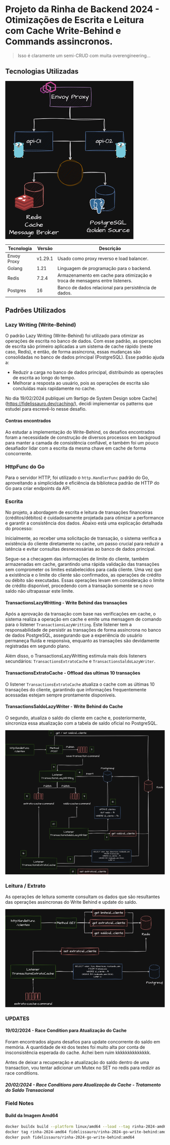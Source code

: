 # Projeto da Rinha de Backend 2024 - Otimizações de Escrita e Leitura com Cache Write-Behind e Commands assincronos. 

> Isso é claramente um semi-CRUD com muita overengineering... 

## Tecnologias Utilizadas

![Topologia](.github/images/Topologia.drawio.png)

| Tecnologia  | Versão  | Descrição                                                                     |
|-------------|---------|-------------------------------------------------------------------------------|
| Envoy Proxy | v1.29.1 | Usado como proxy reverso e load balancer.                                     |
| Golang      | 1.21    | Linguagem de programação para o backend.                                      |
| Redis       | 7.2.4   | Armazenamento em cache para otimização e troca de mensagens entre listeners.  |
| Postgres    | 16      | Banco de dados relacional para persistência de dados.                         |

## Padrões Utilizados

### Lazy Writing (Write-Behind)

O padrão Lazy Writing (Write-Behind) foi utilizado para otimizar as operações de escrita no banco de dados. Com esse padrão, as operações de escrita são primeiro aplicadas a um sistema de cache rápido (neste caso, Redis), e então, de forma assíncrona, essas mudanças são consolidadas no banco de dados principal (PostgreSQL). Esse padrão ajuda a:

- Reduzir a carga no banco de dados principal, distribuindo as operações de escrita ao longo do tempo.
- Melhorar a resposta ao usuário, pois as operações de escrita são concluídas mais rapidamente no cache.

No dia 19/02/2024 publiquei um 9artigo de System Design sobre Cache](https://fidelissauro.dev/caching/), decidi implementar os patterns que estudei para escrevê-lo nesse desafio.  

#### Contras encontrados 

Ao estudar a implementação do Write-Behind, os desafios encontrados foram a necessidade de construção de diversos processos em backgroud para manter a camada de consistência confiável, e também foi um pouco desafiador lidar com a escrita da mesma chave em cache de forma concorrente.  

### HttpFunc do Go

Para o servidor HTTP, foi utilizado o `http.HandlerFunc` padrão do Go, aproveitando a simplicidade e eficiência da biblioteca padrão de HTTP do Go para criar endpoints da API.

### Escrita

No projeto, a abordagem de escrita e leitura de transações financeiras (créditos/débitos) é cuidadosamente projetada para otimizar a performance e garantir a consistência dos dados. Abaixo está uma explicação detalhada do processo:

Inicialmente, ao receber uma solicitação de transação, o sistema verifica a existência do cliente diretamente no cache, um passo crucial para reduzir a latência e evitar consultas desnecessárias ao banco de dados principal.

Segue-se a checagem das informações de limite do cliente, também armazenadas em cache, garantindo uma rápida validação das transações sem comprometer os limites estabelecidos para cada cliente. Uma vez que a existência e o limite do cliente são confirmados, as operações de crédito ou débito são executadas. Essas operações levam em consideração o limite de crédito disponível, procedendo com a transação somente se o novo saldo não ultrapassar este limite.

#### TransactionsLazyWritting - Write Behind das transações

Após a aprovação da transação com base nas verificações em cache, o sistema realiza a operação em cache e emite uma mensagem de comando para o listener `TransactionsLazyWritting`. Este listener tem a responsabilidade de persistir as transações de forma assíncrona no banco de dados PostgreSQL, assegurando que a experiência do usuário permaneça fluida e responsiva, enquanto as transações são devidamente registradas em segundo plano.


Além disso, o TransactionsLazyWritting estimula mais dois listeners secundários: `TransactionsExtratoCache` e `TransactionsSaldoLazyWriter`. 


#### TransactionsExtratoCache - Offload das ultimas 10 transações

O listener `TransactionsExtratoCache` atualiza o cache com as últimas 10 transações do cliente, garantindo que informações frequentemente acessadas estejam sempre prontamente disponíveis. 


#### TransactionsSaldoLazyWriter - Write Behind do Cache

O segundo, atualiza o saldo do cliente em cache e, posteriormente, sincroniza essa atualização com a tabela de saldo oficial no PostgreSQL. 

![Escrita](.github/images/Escrita.drawio.png)

### Leitura / Extrato

As operações de leitura somente consultam os dados que são resultantes das operações assincronas do Write Behind e update do saldo. 

![Escrita](.github/images/Leitura.drawio.png)


### UPDATES

#### 19/02/2024 - Race Condition para Atualização do Cache

Foram encontrados alguns desafios para update concorrente do saldo em memória. A quantidade de `KO` dos testes foi muito alta por conta de insconsistência esperada do cache. Achei bem ruim kkkkkkkkkkkkkk. 

Antes de deixar a recuperação e atualização do saldo dentro de uma transaction, vou tentar adicionar um Mutex no SET no redis para redizir as race conditions. 


##### 20/02/2024 - Race Conditions para Atualização do Cache - Tratamento do Saldo Transacional

### Field Notes

#### Build da Imagem Amd64

```bash
docker buildx build --platform linux/amd64 --load --tag rinha-2024-amd64 .
docker tag rinha-2024-amd64 fidelissauro/rinha-2024-go-write-behind:amd64
docker push fidelissauro/rinha-2024-go-write-behind:amd64
```